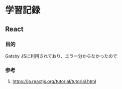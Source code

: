 # 学習記録

## React

### 目的

Gatsby JSに利用されており、エラー分からなかったので

### 参考

1. https://ja.reactjs.org/tutorial/tutorial.html  
